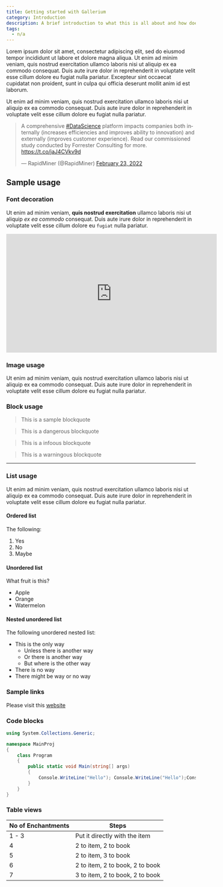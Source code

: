 ```yaml
---
title: Getting started with Gallerium
category: Introduction
description: A brief introduction to what this is all about and how does it matter.
tags:
  - n/a
---
```


Lorem ipsum dolor sit amet, consectetur adipiscing elit, sed do eiusmod tempor incididunt ut labore et dolore magna aliqua. Ut enim ad minim veniam, quis nostrud exercitation ullamco laboris nisi ut aliquip ex ea commodo consequat. Duis aute irure dolor in reprehenderit in voluptate velit esse cillum dolore eu fugiat nulla pariatur. Excepteur sint occaecat cupidatat non proident, sunt in culpa qui officia deserunt mollit anim id est laborum.

Ut enim ad minim veniam, quis nostrud exercitation ullamco laboris nisi ut aliquip ex ea commodo consequat. Duis aute irure dolor in reprehenderit in voluptate velit esse cillum dolore eu fugiat nulla pariatur.

<blockquote class="twitter-tweet tw-align-center"><p lang="en" dir="ltr">A comprehensive <a href="https://twitter.com/hashtag/DataScience?src=hash&amp;ref_src=twsrc%5Etfw">#DataScience</a> platform impacts companies both internally (increases efficiencies and improves ability to innovation) and externally (improves customer experience). Read our commissioned study conducted by Forrester Consulting for more. <a href="https://t.co/jaJ4CVkv9d">https://t.co/jaJ4CVkv9d</a></p>&mdash; RapidMiner (@RapidMiner) <a href="https://twitter.com/RapidMiner/status/1496598998748172305?ref_src=twsrc%5Etfw">February 23, 2022</a></blockquote> <script async src="https://platform.twitter.com/widgets.js" charset="utf-8"></script>

## Sample usage

### Font decoration

Ut enim ad minim veniam, **quis nostrud exercitation** ullamco laboris nisi ut aliquip _ex ea commodo_ consequat. Duis aute irure dolor in reprehenderit in voluptate velit esse cillum dolore eu `fugiat` nulla pariatur.

<iframe width="560" height="315" class="mx-auto mb-4" src="https://www.youtube.com/embed/buqmWOVEk1w" title="YouTube video player" frameborder="0" allow="accelerometer; autoplay; clipboard-write; encrypted-media; gyroscope; picture-in-picture" allowfullscreen></iframe>

### Image usage

<v-img folder="test" image="NFT.png"></v-img>

Ut enim ad minim veniam, quis nostrud exercitation ullamco laboris nisi ut aliquip ex ea commodo consequat. Duis aute irure dolor in reprehenderit in voluptate velit esse cillum dolore eu fugiat nulla pariatur.

### Block usage

> This is a sample blockquote

<blockquote class="danger">This is a dangerous blockquote</blockquote>
<blockquote class="info">This is a infoous blockquote</blockquote>
<blockquote class="warning">This is a warningous blockquote</blockquote>

---

### List usage

Ut enim ad minim veniam, quis nostrud exercitation ullamco laboris nisi ut aliquip ex ea commodo consequat. Duis aute irure dolor in reprehenderit in voluptate velit esse cillum dolore eu fugiat nulla pariatur.

#### Ordered list

The following:

1. Yes
2. No
3. Maybe

#### Unordered list

What fruit is this?

- Apple
- Orange
- Watermelon

#### Nested unordered list

The following unordered nested list:

- This is the only way
  - Unless there is another way
  - Or there is another way
  - But where is the other way
- There is no way
- There might be way or no way

### Sample links

Please visit this [website](https://www.google.com)

### Code blocks

```cs
using System.Collections.Generic;

namespace MainProj
{
    class Program
    {
        public static void Main(string[] args)
        {
            Console.WriteLine("Hello"); Console.WriteLine("Hello");Console.WriteLine("Hello");Console.WriteLine("Hello");Console.WriteLine("Hello");Console.WriteLine("Hello");Console.WriteLine("Hello");Console.WriteLine("Hello");
        }
    }
}
```

### Table views

| No of Enchantments | Steps                           |
| ------------------ | ------------------------------- |
| 1 - 3              | Put it directly with the item   |
| 4                  | 2 to item, 2 to book            |
| 5                  | 2 to item, 3 to book            |
| 6                  | 2 to item, 2 to book, 2 to book |
| 7                  | 3 to item, 2 to book, 2 to book |
